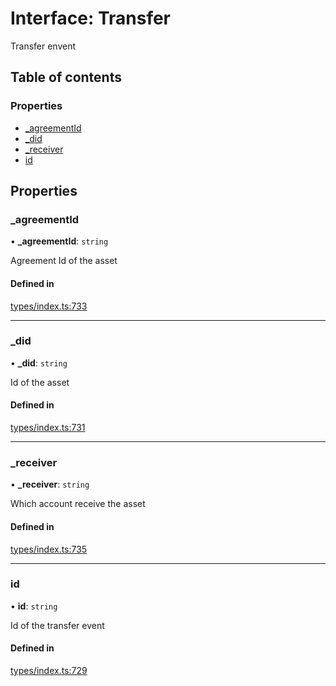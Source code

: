 # Interface: Transfer

Transfer envent

## Table of contents

### Properties

- [\_agreementId](Transfer.md#_agreementid)
- [\_did](Transfer.md#_did)
- [\_receiver](Transfer.md#_receiver)
- [id](Transfer.md#id)

## Properties

### \_agreementId

• **\_agreementId**: `string`

Agreement Id of the asset

#### Defined in

[types/index.ts:733](https://github.com/nevermined-io/react-components/blob/30ea341/catalog/src/types/index.ts#L733)

___

### \_did

• **\_did**: `string`

Id of the asset

#### Defined in

[types/index.ts:731](https://github.com/nevermined-io/react-components/blob/30ea341/catalog/src/types/index.ts#L731)

___

### \_receiver

• **\_receiver**: `string`

Which account receive the asset

#### Defined in

[types/index.ts:735](https://github.com/nevermined-io/react-components/blob/30ea341/catalog/src/types/index.ts#L735)

___

### id

• **id**: `string`

Id of the transfer event

#### Defined in

[types/index.ts:729](https://github.com/nevermined-io/react-components/blob/30ea341/catalog/src/types/index.ts#L729)
